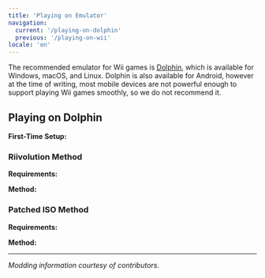 ```yaml
---
title: 'Playing on Emulator'
navigation:
  current: '/playing-on-dolphin'
  previous: '/playing-on-wii'
locale: 'en'
---
```

The recommended emulator for Wii games is [Dolphin](https://dolphin-emu.org/), which is available for Windows, macOS, and Linux. Dolphin is also available for Android, however at the time of writing, most mobile devices are not powerful enough to support playing Wii games smoothly, so we do not recommend it.

## Playing on Dolphin

**First-Time Setup:**

### Riivolution Method

**Requirements:**

**Method:**

### Patched ISO Method

**Requirements:**


**Method:**

---
*Modding information courtesy of []() contributors.*


